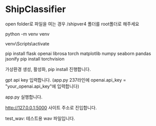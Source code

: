 # ShipClassifier

open folder로 파일을 여는 경우 /shipver4 폴더를 root폴더로 해주세요

python -m venv venv

venv\Scripts\activate

pip install flask openai librosa torch matplotlib numpy seaborn pandas jsonify
pip install torchvision

가상환경 생성, 활성화, pip install 진행합니다.

gpt api key 입력합니다. (app.py 237라인에 openai.api_key = "your_openai.api_key"에 입력합니다)

app.py 실행합니다.

http://127.0.0.1:5000 사이트 주소로 진입합니다.

test_wav: 테스트용 wav 파일입니다.
